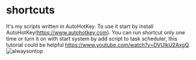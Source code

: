 # shortcuts
It's my scripts written in AutoHotKey. To use it start by install AutoHotKey(https://www.autohotkey.com). You can run shortcut only one time or turn it on with start system by add script to task scheduler, this tutorial could be helpful https://www.youtube.com/watch?v=DVUlkU2AxgQ.
![alwaysontop](https://user-images.githubusercontent.com/56223390/142940659-9fed556f-5e13-4d22-905e-da77306c6184.gif)
